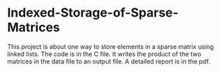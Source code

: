 # Indexed-Storage-of-Sparse-Matrices
This project is about one way to store elements in a sparse matrix using linked lists.
The code is in the C file. It writes the product of the two matrices in the data file to an output file.
A detailed report is in the pdf.
